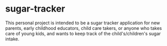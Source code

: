 # sugar-tracker
This personal project is intended to be a sugar tracker application for new parents, early childhood educators, child care takers, or anyone who takes care of young kids, and wants to keep track of the child's/children's sugar intake.
